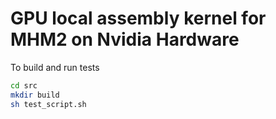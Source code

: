 # GPU local assembly kernel for MHM2 on Nvidia Hardware
To build and run tests

```bash
cd src
mkdir build
sh test_script.sh
```
